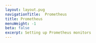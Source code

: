 ```yaml
---
layout: layout.pug
navigationTitle:  Prometheus
title: Prometheus
menuWeight: -1
beta: false
excerpt: Setting up Prometheus monitors
---
```

